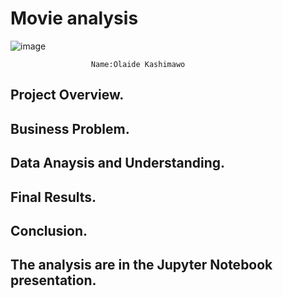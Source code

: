 # Movie analysis

 ![image](https://user-images.githubusercontent.com/82849694/180623315-bb141fd0-3678-4fee-b1c7-e8cb21604611.png)
 
                      Name:Olaide Kashimawo
 
 ## Project Overview.
 
 ## Business Problem.
 
 ## Data Anaysis and Understanding.
 
 ## Final Results.
 
 ## Conclusion.

## The analysis are in the Jupyter Notebook presentation.
